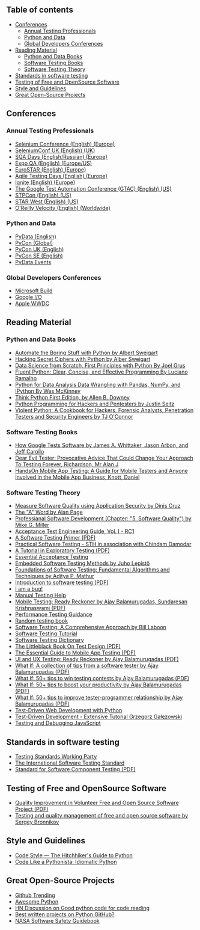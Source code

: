 ## Table of contents
<!-- MarkdownTOC depth=3 autoanchor=true autolink=true bracket=round -->

- [Conferences](#conferences)
    - [Annual Testing Professionals](#annual-testing-professionals)
    - [Python and Data](#python-and-data)
    - [Global Developers Conferences](#global-developers-conferences)
- [Reading Material](#reading-material)
    - [Python and Data Books](#python-and-data-books)
    - [Software Testing Books](#software-testing-books)
    - [Software Testing Theory](#software-testing-theory)
- [Standards in software testing](#standards-in-software-testing)
- [Testing of Free and OpenSource Software](#testing-of-free-and-opensource-software)
- [Style and Guidelines](#style-and-guidelines)
- [Great Open-Source Projects](#great-open-source-projects)

<!-- /MarkdownTOC -->


<a name="conferences"></a>
## Conferences
<a name="annual-testing-professionals"></a>
### Annual Testing Professionals
* [Selenium Conference (English) (Europe)](http://www.seleniumconf.com)
* [SeleniumConf UK (English) (UK)](http://www.seleniumconf.co.uk)
* [SQA Days (English/Russian) (Europe)](http://sqadays.com/en/index)
* [Expo QA (English) (Europe/US)](http://www.expoqa.com/en/index.php)
* [EuroSTAR (English) (Europe)](http://www.eurostarconferences.com/)
* [Agile Testing Days (English) (Europe)](http://www.agiletestingdays.com/)
* [Iqnite (English) (Europe)](http://www.iqnite-conferences.com/index.aspx)
* [The Google Test Automation Conference (GTAC) (English) (US)](https://developers.google.com/google-test-automation-conference/)
* [STPCon (English) (US)](http://www.stpcon.com/)
* [STAR West (English) (US)](http://starwest.techwell.com/)
* [O'Reilly Velocity (English) (Worldwide)](http://conferences.oreilly.com/velocity)

<a name="python-and-data"></a>
### Python and Data
* [PyData (English)](http://pydata.org/events/)
* [PyCon (Global)](http://www.pycon.org/)
* [PyCon UK (English)](http://www.pyconuk.org/)
* [PyCon SE (English)](http://www.pycon.se/)
* [PyData Events](http://pydata.org/events.html)

<a name="global-developers-conferences"></a>
### Global Developers Conferences
* [Microsoft Build](http://www.buildwindows.com/)
* [Google I/O](https://www.google.com/events/io)
* [Apple WWDC](https://developer.apple.com/wwdc/)

<a name="reading-material"></a>
## Reading Material
<a name="python-and-data-books"></a>
### Python and Data Books
* [Automate the Boring Stuff with Python by Albert Sweigart](https://automatetheboringstuff.com/)
* [Hacking Secret Ciphers with Python by Alber Sweigart](https://inventwithpython.com/hacking/)
* [Data Science from Scratch, First Principles with Python By Joel Grus](http://shop.oreilly.com/product/0636920033400.do)
* [Fluent Python: Clear, Concise, and Effective Programming By Luciano Ramalho](http://shop.oreilly.com/product/0636920032519.do)
* [Python for Data Analysis Data Wrangling with Pandas, NumPy, and IPython By Wes McKinney](http://shop.oreilly.com/product/0636920023784.do)
* [Think Python First Edition, by Allen B. Downey](http://greenteapress.com/wp/think-python/)
* [Python Programming for Hackers and Pentesters by Justin Seitz](https://www.nostarch.com/blackhatpython)
* [Violent Python: A Cookbook for Hackers, Forensic Analysts, Penetration Testers and Security Engineers by TJ O'Connor](https://www.amazon.com/Violent-Python-Cookbook-Penetration-Engineers/dp/1597499579)

<a name="software-testing-books"></a>
### Software Testing Books
* [How Google Tests Software by James A. Whittaker, Jason Arbon, and Jeff Carollo](https://books.google.co.uk/books?id=vHlTOVTKHeUC&redir_esc=y)
* [Dear Evil Tester: Provocative Advice That Could Change Your Approach To Testing Forever, Richardson, Mr Alan J](https://www.amazon.com/Dear-Evil-Tester-Provocative-Approach/dp/0956733271)
* [HandsOn Mobile App Testing: A Guide for Mobile Testers and Anyone Involved in the Mobile App Business, Knott, Daniel](http://adventuresinqa.com/hands-on-mobile-app-testing/)

<a name="software-testing-theory"></a>
### Software Testing Theory
* [Measure Software Quality using Application Security by Dinis Cruz](https://github.com/DinisCruz/Book_Software_Quality/tree/master/content)
* [The "A" Word by Alan Page](https://leanpub.com/TheAWord)
* [Professianal Software Development (Chapter: "5. Software Quality") by Mike G. Miller](http://mixmastamyk.bitbucket.org/pro_soft_dev/)
* [Acceptance Test Engineering Guide, Vol. I - RC1](https://testingguidance.codeplex.com/)
* [A Software Testing Primer (PDF)](http://www.nickjenkins.net/prose/testingPrimer.pdf)
* [Practical Software Testing - STH in association with Chindam Damodar](http://www.softwaretestinghelp.com/practical-software-testing-new-free-ebook-download/)
* [A Tutorial in Exploratory Testing (PDF)](http://www.kaner.com/pdfs/QAIExploring.pdf)
* [Essential Acceptance Testing](https://leanpub.com/essential_acceptance_testing/c/HgPDBsxyYT6q)
* [Embedded Software Testing Methods by Juho Lepistö](https://www.theseus.fi/bitstream/handle/10024/46873/Lepisto_Juho.pdf?sequence=1)
* [Foundations of Software Testing: Fundamental Algorithms and Techniques by Aditya P. Mathur](http://my.safaribooksonline.com/book/software-engineering-and-development/software-testing/9788131707951)
* [Introduction to software testing (PDF)](http://ebooks.allfree-stuff.com/eBooks_down/Software%20Testing/Introduction%20to%20Software%20Testing.pdf)
* [I am a bug!](http://www.amibug.com/iamabug/p01.html)
* [Manual Testing Help](http://www.softwaretestinghelp.com/manual-testing-help-ebook-free-download/)
* [Mobile Testing: Ready Reckoner by Ajay Balamurugadas, Sundaresan Krishnaswami (PDF)](http://enjoytesting.files.wordpress.com/2013/10/mobile_testing_ready_reckoner.pdf)
* [Performance Testing Guidance](https://perftestingguide.codeplex.com/)
* [Random testing book](https://github.com/regehr/random-testing-book)
* [Software Testing: A Comprehensive Approach by Bill Laboon](https://github.com/laboon/ebook)
* [Software Testing Tutorial](http://www.tutorialspoint.com/software_testing/index.htm)
* [Software Testing Dictionary](http://www.tutorialspoint.com/software_testing_dictionary/index.htm)
* [The Littleblack Book On Test Design (PDF)](http://www.thetesteye.com/papers/TheLittleBlackBookOnTestDesign.pdf)
* [The Essential Guide to Mobile App Testing (PDF)](http://core.ecu.edu/STRG/materials/uTest_eBook_Mobile_Testing.pdf)
* [UI and UX Testing: Ready Reckoner by Ajay Balamurugadas (PDF)](http://enjoytesting.files.wordpress.com/2013/10/ui_and_ux_testing_ready_reckoner.pdf)
* [What If: A collection of tips from a software tester by Ajay Balamurugadas (PDF)](http://enjoytesting.files.wordpress.com/2013/10/whatif.pdf)
* [What If: 50+ tips to win testing contests by Ajay Balamurugadas (PDF)](http://enjoytesting.files.wordpress.com/2013/10/50tipstowintestingcontests.pdf)
* [What If: 50+ tips to boost your productivity by Ajay Balamurugadas (PDF)](http://enjoytesting.files.wordpress.com/2013/10/50-tips-to-boost-your-productivity.pdf)
* [What If: 50+ tips to improve tester-programmer relationship by Ajay Balamurugadas (PDF)](http://enjoytesting.files.wordpress.com/2013/10/50-tips-to-improve-tester-programmer-relationship.pdf)
* [Test-Driven Web Development with Python](http://chimera.labs.oreilly.com/books/1234000000754/index.html)
* [Test-Driven Development - Extensive Tutorial Grzegorz Gałęzowski](https://github.com/grzesiek-galezowski/tdd-ebook)
* [Testing and Debugging JavaScript](https://github.com/roblevintennis/Testing-and-Debugging-JavaScript)

<a name="standards-in-software-testing"></a>
## Standards in software testing
* [Testing Standards Working Party](http://www.testingstandards.co.uk/)
* [The International Software Testing Standard](http://softwaretestingstandard.org/)
* [Standard for Software Component Testing (PDF)](http://www.testingstandards.co.uk/Component%20Testing.pdf)

<a name="testing-of-free-and-opensource-software"></a>
## Testing of Free and OpenSource Software
* [Quality Improvement in Volunteer Free and Open Source Software Project (PDF)](http://www.cyrius.com/publications/michlmayr-phd.pdf)
* [Testing and quality management of free and open source software by Sergey Bronnikov](https://github.com/ligurio/tos-book)

<a name="style-and-guidelines"></a>
## Style and Guidelines
* [Code Style — The Hitchhiker's Guide to Python](http://docs.python-guide.org/en/latest/writing/style/)
* [Code Like a Pythonista: Idiomatic Python](http://python.net/~goodger/projects/pycon/2007/idiomatic/handout.html)

<a name="great-open-source-projects"></a>
## Great Open-Source Projects
* [Github Trending](https://github.com/trending?l=python)
* [Awesome Python](http://awesome-python.com/)
* [HN Discussion on Good python code for code reading](https://news.ycombinator.com/item?id=327710)
* [Best written projects on Python GitHub?](https://www.reddit.com/r/Python/comments/1ls7vq/best_written_projects_on_python_github/)
* [NASA Software Safety Guidebook](https://drive.google.com/open?id=0B6Hcdhqew1dAZ2E2Z2RCVWFKSE0)

